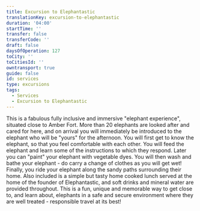 ```yaml
---
title: Excursion to Elephantastic
translationKey: excursion-to-elephantastic
duration: '04:00'
startTime: ''
transfer: false
transferCode: ''
draft: false
daysOfOperation: 127
toCity: ''
toCitiesId: ''
owntransport: true
guide: false
id: services
type: excursions
tags:
  - Services
  - Excursion to Elephantastic
---
```

This is a fabulous fully inclusive and immersive "elephant experience", situated close to Amber Fort. More than 20 elephants are looked after and cared for here, and on arrival you will immediately be introduced to the elephant who will be "yours" for the afternoon. You will first get to know the elephant, so that you feel comfortable with each other. You will feed the elephant and learn some of the instructions to which they respond. Later you can "paint" your elephant with vegetable dyes. You will then wash and bathe your elephant - do carry a change of clothes as you will get wet!     Finally, you ride your elephant along the sandy paths surrounding their home. Also included is a simple but tasty home cooked lunch served at the home of the founder of Elephantastic, and soft drinks and mineral water are provided throughout. This is a fun, unique and memorable way to get close to, and learn about, elephants in a safe and secure environment where they are well treated - responsible travel at its best!